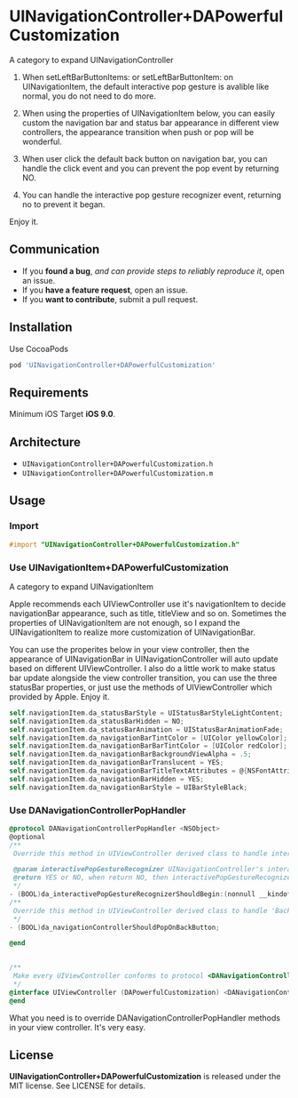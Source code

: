 # UINavigationController+DAPowerfulCustomization
A category to expand UINavigationController

 1. When setLeftBarButtonItems: or setLeftBarButtonItem: on UINavigationItem, the default interactive pop gesture is avalible like normal, you do not need to do more.

 2. When using the properties of UINavigationItem below, you can easily custom the navigation bar and status bar appearance in different view controllers, the appearance transition when push or pop will be wonderful.

 3. When user click the default back button on navigation bar, you can handle the click event and you can prevent the pop event by returning NO.

 4. You can handle the interactive pop gesture recognizer event, returning no to prevent it began.

 Enjoy it.

## Communication

- If you **found a bug**, _and can provide steps to reliably reproduce it_, open an issue.
- If you **have a feature request**, open an issue.
- If you **want to contribute**, submit a pull request.

## Installation
Use CocoaPods

```bash
pod 'UINavigationController+DAPowerfulCustomization'
```
## Requirements

 Minimum iOS Target  **iOS 9.0**.

## Architecture

- `UINavigationController+DAPowerfulCustomization.h`
- `UINavigationController+DAPowerfulCustomization.m`

## Usage

### Import

```objective-c
#import "UINavigationController+DAPowerfulCustomization.h"
```

### Use UINavigationItem+DAPowerfulCustomization

A category to expand UINavigationItem

Apple recommends each UIViewController use it's navigationItem to decide navigationBar appearance, such as title, titleView and so on. Sometimes the properties of UINavigationItem are not enough, so I expand the UINavigationItem to realize more customization of UINavigationBar.

You can use the properites below in your view controller, then the appearance of UINavigationBar in UINavigationController will auto update based on different UIViewController. I also do a little work to make status bar update alongside the view controller transition, you can use the three statusBar properties, or just use the methods of UIViewController which provided by Apple. Enjoy it.

```objective-c
self.navigationItem.da_statusBarStyle = UIStatusBarStyleLightContent;
self.navigationItem.da_statusBarHidden = NO;
self.navigationItem.da_statusBarAnimation = UIStatusBarAnimationFade;
self.navigationItem.da_navigationBarTintColor = [UIColor yellowColor];
self.navigationItem.da_navigationBarBarTintColor = [UIColor redColor];
self.navigationItem.da_navigationBarBackgroundViewAlpha = .5;
self.navigationItem.da_navigationBarTranslucent = YES;
self.navigationItem.da_navigationBarTitleTextAttributes = @{NSFontAttributeName: [UIFont systemFontOfSize:25]};
self.navigationItem.da_navigationBarHidden = YES;
self.navigationItem.da_navigationBarStyle = UIBarStyleBlack;
```

### Use DANavigationControllerPopHandler

```objective-c
@protocol DANavigationControllerPopHandler <NSObject>
@optional
/**
 Override this method in UIViewController derived class to handle interactivePopGestureRecognizer

 @param interactivePopGestureRecognizer UINavigationController's interactivePopGestureRecognizer
 @return YES or NO, when return NO, then interactivePopGestureRecognizer will not begin
 */
- (BOOL)da_interactivePopGestureRecognizerShouldBegin:(nonnull __kindof UIGestureRecognizer *)interactivePopGestureRecognizer;
/**
 Override this method in UIViewController derived class to handle 'Back' button click
 */
- (BOOL)da_navigationControllerShouldPopOnBackButton;

@end
  

/**
 Make every UIViewController conforms to protocol <DANavigationControllerPopHandler>
 */
@interface UIViewController (DAPowerfulCustomization) <DANavigationControllerPopHandler>
@end
```

What you need is to override DANavigationControllerPopHandler methods in your view controller. It's very easy.

## License

**UINavigationController+DAPowerfulCustomization** is released under the MIT license. See LICENSE for details.